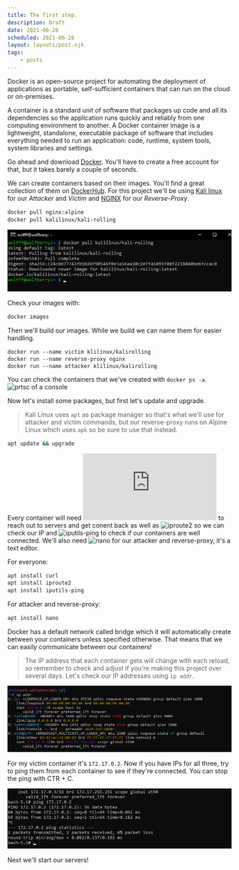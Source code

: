 ```yaml
---
title: The first step.
description: Draft
date: 2021-06-28
scheduled: 2021-06-28
layout: layouts/post.njk
tags:
    - posts
---
```


Docker is an open-source project for automating the deployment of applications as portable, self-sufficient containers that can run on the cloud or on-premises.

A container is a standard unit of software that packages up code and all its dependencies so the application runs quickly and reliably from one computing environment to another. A Docker container image is a lightweight, standalone, executable package of software that includes everything needed to run an application: code, runtime, system tools, system libraries and settings.

Go ahead and download [Docker](https://docker.com). You'll have to create a free account for that, but it takes barely a couple of seconds.

We can create containers based on their images. You'll find a great collection of them on [DockerHub](https://hub.docker.com/).
For this project we'll be using [Kali linux](https://hub.docker.com/r/kalilinux/kali-rolling) for our *Attacker* and *Victim* and [NGINX](https://hub.docker.com/_/nginx) for our *Reverse-Proxy*.


``` bash
docker pull nginx:alpine
docker pull kalilinux/kali-rolling
```
![prtsc of a console](/img/remote/pull-images.png)

Check your images with:

```bash
docker images
```

Then we'll build our images. While we build we can name them for easier handling.

``` shell
docker run --name victim klilinux/kalirolling 
docker run --name reverse-proxy nginx
docker run --name attacker klilinux/kalirolling 
```
You can check the containers that we've created with `docker ps -a`.
![prtsc of a console](https://cdn.glitch.global/b39fd45a-08ef-47bc-a9ef-6aa62020936c/wolfff%40wolfberry_%20~%2010_05_2022%2015_31_45.png?v=1652189621877)

Now let's install some packages, but first let's update and upgrade.
>Kali Linux uses `apt` as package manager so that's what we'll use for attacker and victim commands, but our reverse-proxy runs on Alpine Linux which uses `apk` so be sure to use that instead.

``` bash
apt update && upgrade
```

Every container will need ![curl](https://curl.se/docs/manpage.html) to reach out to servers and get conent back as well as ![iproute2]() so we can check our IP and ![iputils-ping]() to check if our containers are well connected. We'll also need ![nano](https://www.nano-editor.org/) for our attacker and reverse-proxy, it's a text editor.

For everyone:

``` bash
apt install curl
apt install iproute2
apt install iputils-ping
```

For attacker and reverse-proxy:

``` bash
apt install nano
```


Docker has a default network called bridge which it will automatically create between your containers unless specified otherwise. That means that we can easily communicate between our containers!
>The IP address that each container gets will change with each reload, so remember to check and adjust if you're making this project over several days.
Let's check our IP addresses using `ip addr`.

![Victim ipaddr](/img/remote/victim-ipaddr.png)

For my victim container it's `172.17.0.2`.
Now if you have IPs for all three, try to ping them from each container to see if they're connected.
You can stop the ping with CTR + C.

![revrse-proxy ping](/img/remote/reverse-proxy-ping.png)

Next we'll start our servers!